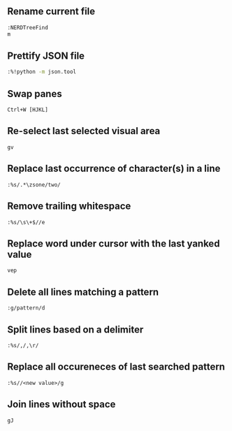 ## Rename current file
```bash
:NERDTreeFind
m
```


## Prettify JSON file
```bash
:%!python -m json.tool
```


## Swap panes
```
Ctrl+W [HJKL]
```


## Re-select last selected visual area
```
gv
```


## Replace last occurrence of character(s) in a line
```
:%s/.*\zsone/two/
```


## Remove trailing whitespace
```
:%s/\s\+$//e
```


## Replace word under cursor with the last yanked value
```
vep
```


## Delete all lines matching a pattern
```
:g/pattern/d
```


## Split lines based on a delimiter
```
:%s/,/,\r/
```


## Replace all occureneces of last searched pattern
```
:%s//<new value>/g
```


## Join lines without space
```
gJ
```

